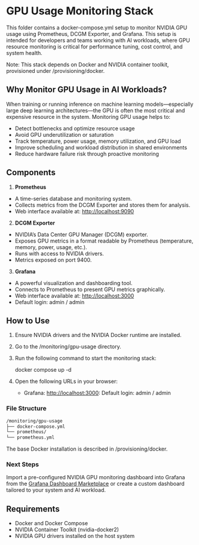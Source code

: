 # GPU Usage Monitoring Stack

This folder contains a docker-compose.yml setup to monitor NVIDIA GPU usage using Prometheus, DCGM Exporter, and Grafana. This setup is intended for developers and teams working with AI workloads, where GPU resource monitoring is critical for performance tuning, cost control, and system health.

Note: This stack depends on Docker and NVIDIA container toolkit, provisioned under /provisioning/docker.

## Why Monitor GPU Usage in AI Workloads?

When training or running inference on machine learning models—especially large deep learning architectures—the GPU is often the most critical and expensive resource in the system. Monitoring GPU usage helps to:

* Detect bottlenecks and optimize resource usage
* Avoid GPU underutilization or saturation
* Track temperature, power usage, memory utilization, and GPU load
* Improve scheduling and workload distribution in shared environments
* Reduce hardware failure risk through proactive monitoring

## Components

1. **Prometheus**

* A time-series database and monitoring system.
* Collects metrics from the DCGM Exporter and stores them for analysis.
* Web interface available at: [http://localhost:9090](http://localhost:9090)

2. **DCGM Exporter**

* NVIDIA’s Data Center GPU Manager (DCGM) exporter.
* Exposes GPU metrics in a format readable by Prometheus (temperature, memory, power, usage, etc.).
* Runs with access to NVIDIA drivers.
* Metrics exposed on port 9400.

3. **Grafana**

* A powerful visualization and dashboarding tool.
* Connects to Prometheus to present GPU metrics graphically.
* Web interface available at: [http://localhost:3000](http://localhost:3000)
* Default login: admin / admin

## How to Use

1. Ensure NVIDIA drivers and the NVIDIA Docker runtime are installed.

2. Go to the /monitoring/gpu-usage directory.

3. Run the following command to start the monitoring stack:

   docker compose up -d

4. Open the following URLs in your browser:

   * Grafana: [http://localhost:3000](http://localhost:3000):
        Default login: admin / admin

### File Structure

```bash
/monitoring/gpu-usage
├── docker-compose.yml
└── prometheus/
└── prometheus.yml
```

The base Docker installation is described in /provisioning/docker.

### Next Steps

Import a pre-configured NVIDIA GPU monitoring dashboard into Grafana from the [Grafana Dashboard Marketplace](https://grafana.com/grafana/dashboards/12239-nvidia-dcgm-exporter-dashboard/) or create a custom dashboard tailored to your system and AI workload.

## Requirements

* Docker and Docker Compose
* NVIDIA Container Toolkit (nvidia-docker2)
* NVIDIA GPU drivers installed on the host system
